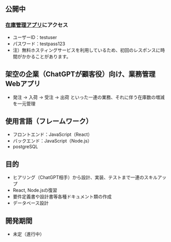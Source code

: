 ## 公開中
### [在庫管理アプリ](https://stock-manage-app.vercel.app)にアクセス
- ユーザーID：testuser
- パスワード：testpass123
- 注）無料ホスティングサービスを利用しているため、初回のレスポンスに時間がかかることがあります。

## 架空の企業（ChatGPTが顧客役）向け、業務管理Webアプリ
- 発注 → 入荷 → 受注 → 出荷 といった一連の業務、それに伴う在庫数の増減を一元管理

## 使用言語（フレームワーク）
- フロントエンド：JavaScript（React）
- バックエンド：JavaScript（Node.js）
- postgreSQL

## 目的
- ヒアリング（ChatGPT相手）から設計、実装、テストまで一連のスキルアップ
- React, Node.jsの復習
- 要件定義書や設計書等各種ドキュメント類の作成
- データベース設計

## 開発期間
- 未定（進行中）
